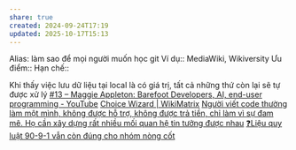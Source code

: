 ```yaml
---
share: true
created: 2024-09-24T17:19
updated: 2025-10-17T15:13
---
```

Alias: làm sao để mọi người muốn học git
Ví dụ:: MediaWiki, Wikiversity
Ưu điểm::
Hạn chế::

Khi thấy việc lưu dữ liệu tại local là có giá trị, tất cả những thứ còn lại sẽ tự được xử lý 
[#13 – Maggie Appleton: Barefoot Developers, AI, end-user programming - YouTube](https://youtu.be/p5P39HoCc5o?si=CXEY144m2NFf3Zub)
[Choice Wizard \| WikiMatrix](https://www.wikimatrix.org/wizard)
[Người viết code thường làm một mình, không được hỗ trợ, không được trả tiền, chỉ làm vì sự đam mê. Họ cần xây dựng rất nhiều mối quan hệ tin tưởng được nhau](../../../%E2%9A%A1Hi%E1%BB%83u%20bi%E1%BA%BFt%20s%C3%A2u/C%C3%B4ng%20ngh%E1%BB%87%20th%C3%B4ng%20tin/Nh%C3%A2n%20h%E1%BB%8Dc/Ng%C6%B0%E1%BB%9Di%20vi%E1%BA%BFt%20code%20th%C6%B0%E1%BB%9Dng%20l%C3%A0m%20m%E1%BB%99t%20m%C3%ACnh,%20kh%C3%B4ng%20%C4%91%C6%B0%E1%BB%A3c%20h%E1%BB%97%20tr%E1%BB%A3,%20kh%C3%B4ng%20%C4%91%C6%B0%E1%BB%A3c%20tr%E1%BA%A3%20ti%E1%BB%81n,%20ch%E1%BB%89%20l%C3%A0m%20v%C3%AC%20s%E1%BB%B1%20%C4%91am%20m%C3%AA.%20H%E1%BB%8D%20c%E1%BA%A7n%20x%C3%A2y%20d%E1%BB%B1ng%20r%E1%BA%A5t%20nhi%E1%BB%81u%20m%E1%BB%91i%20quan%20h%E1%BB%87%20tin%20t%C6%B0%E1%BB%9Fng%20%C4%91%C6%B0%E1%BB%A3c%20nhau.md)
[❓Liệu quy luật 90-9-1 vẫn còn đúng cho nhóm nòng cốt](%E2%9D%93Li%E1%BB%87u%20quy%20lu%E1%BA%ADt%2090-9-1%20v%E1%BA%ABn%20c%C3%B2n%20%C4%91%C3%BAng%20cho%20nh%C3%B3m%20n%C3%B2ng%20c%E1%BB%91t.md)